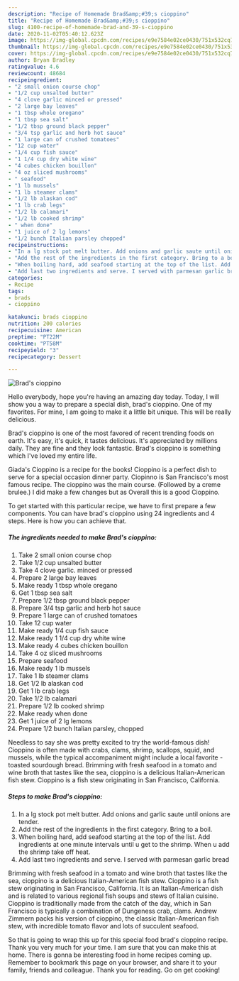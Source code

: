 ```yaml
---
description: "Recipe of Homemade Brad&amp;#39;s cioppino"
title: "Recipe of Homemade Brad&amp;#39;s cioppino"
slug: 4100-recipe-of-homemade-brad-and-39-s-cioppino
date: 2020-11-02T05:40:12.623Z
image: https://img-global.cpcdn.com/recipes/e9e7584e02ce0430/751x532cq70/brads-cioppino-recipe-main-photo.jpg
thumbnail: https://img-global.cpcdn.com/recipes/e9e7584e02ce0430/751x532cq70/brads-cioppino-recipe-main-photo.jpg
cover: https://img-global.cpcdn.com/recipes/e9e7584e02ce0430/751x532cq70/brads-cioppino-recipe-main-photo.jpg
author: Bryan Bradley
ratingvalue: 4.6
reviewcount: 48684
recipeingredient:
- "2 small onion course chop"
- "1/2 cup unsalted butter"
- "4 clove garlic minced or pressed"
- "2 large bay leaves"
- "1 tbsp whole oregano"
- "1 tbsp sea salt"
- "1/2 tbsp ground black pepper"
- "3/4 tsp garlic and herb hot sauce"
- "1 large can of crushed tomatoes"
- "12 cup water"
- "1/4 cup fish sauce"
- "1 1/4 cup dry white wine"
- "4 cubes chicken bouillon"
- "4 oz sliced mushrooms"
- " seafood"
- "1 lb mussels"
- "1 lb steamer clams"
- "1/2 lb alaskan cod"
- "1 lb crab legs"
- "1/2 lb calamari"
- "1/2 lb cooked shrimp"
- " when done"
- "1 juice of 2 lg lemons"
- "1/2 bunch Italian parsley chopped"
recipeinstructions:
- "In a lg stock pot melt butter. Add onions and garlic saute until onions are tender."
- "Add the rest of the ingredients in the first category. Bring to a boil."
- "When boiling hard, add seafood starting at the top of the list. Add ingredients at one minute intervals until u get to the shrimp. When u add the shrimp take off heat."
- "Add last two ingredients and serve. I served with parmesan garlic bread"
categories:
- Recipe
tags:
- brads
- cioppino

katakunci: brads cioppino 
nutrition: 200 calories
recipecuisine: American
preptime: "PT22M"
cooktime: "PT58M"
recipeyield: "3"
recipecategory: Dessert

---
```



![Brad&#39;s cioppino](https://img-global.cpcdn.com/recipes/e9e7584e02ce0430/751x532cq70/brads-cioppino-recipe-main-photo.jpg)

Hello everybody, hope you're having an amazing day today. Today, I will show you a way to prepare a special dish, brad&#39;s cioppino. One of my favorites. For mine, I am going to make it a little bit unique. This will be really delicious.

Brad&#39;s cioppino is one of the most favored of recent trending foods on earth. It's easy, it's quick, it tastes delicious. It's appreciated by millions daily. They are fine and they look fantastic. Brad&#39;s cioppino is something which I've loved my entire life.

Giada&#39;s Cioppino is a recipe for the books! Cioppino is a perfect dish to serve for a special occasion dinner party. Ciopinno is San Francisco&#39;s most famous recipe. The cioppino was the main course. (Followed by a creme brulee.) I did make a few changes but as Overall this is a good Cioppino.


To get started with this particular recipe, we have to first prepare a few components. You can have brad&#39;s cioppino using 24 ingredients and 4 steps. Here is how you can achieve that.

<!--inarticleads1-->

##### The ingredients needed to make Brad&#39;s cioppino:

1. Take 2 small onion course chop
1. Take 1/2 cup unsalted butter
1. Take 4 clove garlic. minced or pressed
1. Prepare 2 large bay leaves
1. Make ready 1 tbsp whole oregano
1. Get 1 tbsp sea salt
1. Prepare 1/2 tbsp ground black pepper
1. Prepare 3/4 tsp garlic and herb hot sauce
1. Prepare 1 large can of crushed tomatoes
1. Take 12 cup water
1. Make ready 1/4 cup fish sauce
1. Make ready 1 1/4 cup dry white wine
1. Make ready 4 cubes chicken bouillon
1. Take 4 oz sliced mushrooms
1. Prepare  seafood
1. Make ready 1 lb mussels
1. Take 1 lb steamer clams
1. Get 1/2 lb alaskan cod
1. Get 1 lb crab legs
1. Take 1/2 lb calamari
1. Prepare 1/2 lb cooked shrimp
1. Make ready  when done
1. Get 1 juice of 2 lg lemons
1. Prepare 1/2 bunch Italian parsley, chopped


Needless to say she was pretty excited to try the world-famous dish! Cioppino is often made with crabs, clams, shrimp, scallops, squid, and mussels, while the typical accompaniment might include a local favorite - toasted sourdough bread. Brimming with fresh seafood in a tomato and wine broth that tastes like the sea, cioppino is a delicious Italian-American fish stew. Cioppino is a fish stew originating in San Francisco, California. 

<!--inarticleads2-->

##### Steps to make Brad&#39;s cioppino:

1. In a lg stock pot melt butter. Add onions and garlic saute until onions are tender.
1. Add the rest of the ingredients in the first category. Bring to a boil.
1. When boiling hard, add seafood starting at the top of the list. Add ingredients at one minute intervals until u get to the shrimp. When u add the shrimp take off heat.
1. Add last two ingredients and serve. I served with parmesan garlic bread


Brimming with fresh seafood in a tomato and wine broth that tastes like the sea, cioppino is a delicious Italian-American fish stew. Cioppino is a fish stew originating in San Francisco, California. It is an Italian-American dish and is related to various regional fish soups and stews of Italian cuisine. Cioppino is traditionally made from the catch of the day, which in San Francisco is typically a combination of Dungeness crab, clams. Andrew Zimmern packs his version of cioppino, the classic Italian-American fish stew, with incredible tomato flavor and lots of succulent seafood. 

So that is going to wrap this up for this special food brad&#39;s cioppino recipe. Thank you very much for your time. I am sure that you can make this at home. There is gonna be interesting food in home recipes coming up. Remember to bookmark this page on your browser, and share it to your family, friends and colleague. Thank you for reading. Go on get cooking!
